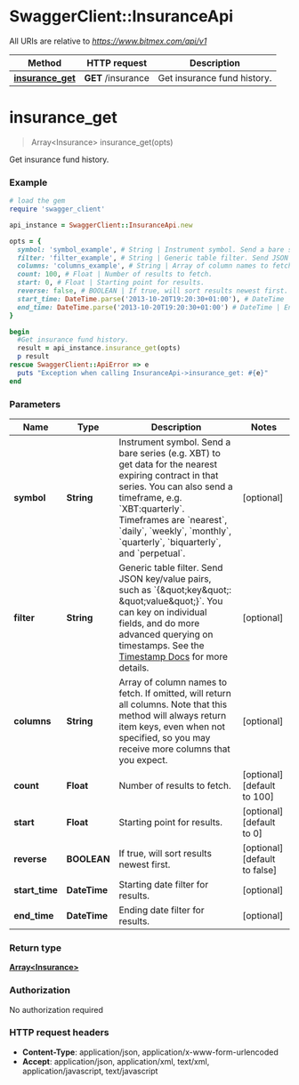# SwaggerClient::InsuranceApi

All URIs are relative to *https://www.bitmex.com/api/v1*

Method | HTTP request | Description
------------- | ------------- | -------------
[**insurance_get**](InsuranceApi.md#insurance_get) | **GET** /insurance | Get insurance fund history.


# **insurance_get**
> Array&lt;Insurance&gt; insurance_get(opts)

Get insurance fund history.

### Example
```ruby
# load the gem
require 'swagger_client'

api_instance = SwaggerClient::InsuranceApi.new

opts = { 
  symbol: 'symbol_example', # String | Instrument symbol. Send a bare series (e.g. XBT) to get data for the nearest expiring contract in that series.  You can also send a timeframe, e.g. `XBT:quarterly`. Timeframes are `nearest`, `daily`, `weekly`, `monthly`, `quarterly`, `biquarterly`, and `perpetual`.
  filter: 'filter_example', # String | Generic table filter. Send JSON key/value pairs, such as `{\"key\": \"value\"}`. You can key on individual fields, and do more advanced querying on timestamps. See the [Timestamp Docs](https://www.bitmex.com/app/restAPI#Timestamp-Filters) for more details.
  columns: 'columns_example', # String | Array of column names to fetch. If omitted, will return all columns.  Note that this method will always return item keys, even when not specified, so you may receive more columns that you expect.
  count: 100, # Float | Number of results to fetch.
  start: 0, # Float | Starting point for results.
  reverse: false, # BOOLEAN | If true, will sort results newest first.
  start_time: DateTime.parse('2013-10-20T19:20:30+01:00'), # DateTime | Starting date filter for results.
  end_time: DateTime.parse('2013-10-20T19:20:30+01:00') # DateTime | Ending date filter for results.
}

begin
  #Get insurance fund history.
  result = api_instance.insurance_get(opts)
  p result
rescue SwaggerClient::ApiError => e
  puts "Exception when calling InsuranceApi->insurance_get: #{e}"
end
```

### Parameters

Name | Type | Description  | Notes
------------- | ------------- | ------------- | -------------
 **symbol** | **String**| Instrument symbol. Send a bare series (e.g. XBT) to get data for the nearest expiring contract in that series.  You can also send a timeframe, e.g. &#x60;XBT:quarterly&#x60;. Timeframes are &#x60;nearest&#x60;, &#x60;daily&#x60;, &#x60;weekly&#x60;, &#x60;monthly&#x60;, &#x60;quarterly&#x60;, &#x60;biquarterly&#x60;, and &#x60;perpetual&#x60;. | [optional] 
 **filter** | **String**| Generic table filter. Send JSON key/value pairs, such as &#x60;{\&quot;key\&quot;: \&quot;value\&quot;}&#x60;. You can key on individual fields, and do more advanced querying on timestamps. See the [Timestamp Docs](https://www.bitmex.com/app/restAPI#Timestamp-Filters) for more details. | [optional] 
 **columns** | **String**| Array of column names to fetch. If omitted, will return all columns.  Note that this method will always return item keys, even when not specified, so you may receive more columns that you expect. | [optional] 
 **count** | **Float**| Number of results to fetch. | [optional] [default to 100]
 **start** | **Float**| Starting point for results. | [optional] [default to 0]
 **reverse** | **BOOLEAN**| If true, will sort results newest first. | [optional] [default to false]
 **start_time** | **DateTime**| Starting date filter for results. | [optional] 
 **end_time** | **DateTime**| Ending date filter for results. | [optional] 

### Return type

[**Array&lt;Insurance&gt;**](Insurance.md)

### Authorization

No authorization required

### HTTP request headers

 - **Content-Type**: application/json, application/x-www-form-urlencoded
 - **Accept**: application/json, application/xml, text/xml, application/javascript, text/javascript



